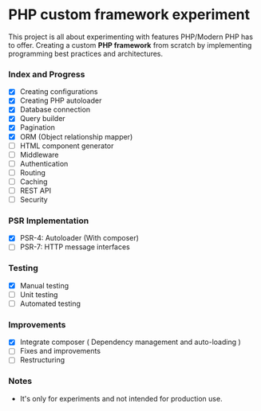 # PHP custom framework experiment
This project is all about experimenting with features PHP/Modern PHP has to offer. Creating a custom **PHP framework** from scratch by implementing programming best practices and architectures.

### Index and Progress
* [x] Creating configurations
* [x] Creating PHP autoloader
* [x] Database connection
* [x] Query builder
* [x] Pagination
* [x] ORM (Object relationship mapper)
* [ ] HTML component generator
* [ ] Middleware
* [ ] Authentication
* [ ] Routing
* [ ] Caching
* [ ] REST API
* [ ] Security

### PSR Implementation
* [x] PSR-4: Autoloader (With composer)
* [ ] PSR-7: HTTP message interfaces

### Testing
* [x] Manual testing
* [ ] Unit testing
* [ ] Automated testing

### Improvements
* [x] Integrate composer ( Dependency management and auto-loading )
* [ ] Fixes and improvements
* [ ] Restructuring
  
### Notes
* It's only for experiments and not intended for production use.
